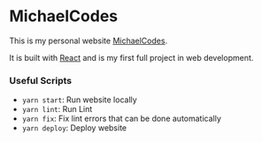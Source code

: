 # MichaelCodes

This is my personal website [MichaelCodes](https://www.michaelcodes.me).

It is built with [React](https://reactjs.org/) and is my first full project in web development.

### Useful Scripts

* `yarn start`: Run website locally
* `yarn lint`: Run Lint
* `yarn fix`: Fix lint errors that can be done automatically
* `yarn deploy`: Deploy website